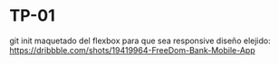 # TP-01
git init
maquetado del flexbox para que sea responsive
diseño elejido: https://dribbble.com/shots/19419964-FreeDom-Bank-Mobile-App